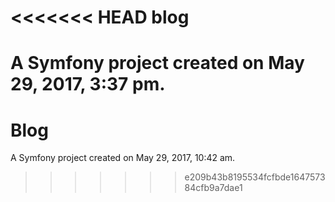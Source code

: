 <<<<<<< HEAD
blog
====

A Symfony project created on May 29, 2017, 3:37 pm.
=======
Blog
====

A Symfony project created on May 29, 2017, 10:42 am.
>>>>>>> e209b43b8195534fcfbde164757384cfb9a7dae1
